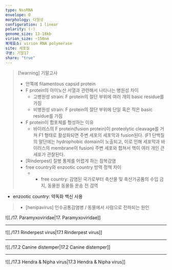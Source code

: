 ```yaml
---
type: NssRNA
envelope: O
morphology: 다형성
configuration: 1 linear
polarity: (-)
genome_size: 13-18kb
virion_size: ~150nm
복제효소: virion RNA polymerase
site: 세포질
구분: 기말17
share: "true"
---
```

>[!warning] 기말고사
>- 안쪽에 filamentous capsid protein
>- F protein의 아미노산 서열과 관련해서 나타나는 병원성 차이
>	- 고병원성 strain: F protein의 절단 부위에 여러 개의 basic residue를 가짐
>	- 비병원성 strain: F protein의 절단 부위에 단일 혹은 적은 basic residue를 가짐
>- F protein이 합포체를 형성하는 이유
>	- 바이러스의 F protein(fusion protein)이 proteolytic cleavage를 거쳐 F1 형태로 활성화되면 주변 세포의 세포막과 fusion된다. (F1 단백질의 말단에는 hydrophobic domain이 노출되고, 이로 인해 세포막과 바이러스의 membrane이 fusion) 주변 세포와 합쳐서 핵이 여러 개인 큰 세포가 관찰된다.
>- [Rinderpest] 질병 통제를 어렵게 하는 잠복감염
>- free country와 enzootic country 방역 정책 차이
>	- - free country: 감염된 국가로부터 축산물 및 축산가공품의 수입 금지, 동물원 동물들 운송 전 검역

- enzootic country: 약독화 백신 사용
>- [henipavirus] 인수공통감염병 / 동물에서 사람으로 전파되는 원인


![[./17. Paramyxoviridae|17. Paramyxoviridae]]

---

![[./17.1 Rinderpest virus|17.1 Rinderpest virus]]

---

![[./17.2 Canine distemper|17.2 Canine distemper]]

---

![[./17.3 Hendra & Nipha virus|17.3 Hendra & Nipha virus]]

